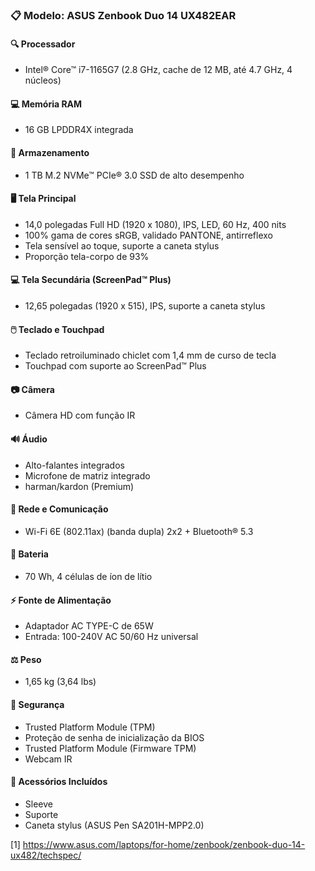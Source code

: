 
### 📋 Modelo: ASUS Zenbook Duo 14 UX482EAR

#### 🔍 Processador
- Intel® Core™ i7-1165G7 (2.8 GHz, cache de 12 MB, até 4.7 GHz, 4 núcleos)

#### 💻 Memória RAM
- 16 GB LPDDR4X integrada

#### 💾 Armazenamento
- 1 TB M.2 NVMe™ PCIe® 3.0 SSD de alto desempenho

#### 🖥️ Tela Principal  
- 14,0 polegadas Full HD (1920 x 1080), IPS, LED, 60 Hz, 400 nits
- 100% gama de cores sRGB, validado PANTONE, antirreflexo
- Tela sensível ao toque, suporte a caneta stylus
- Proporção tela-corpo de 93%

#### 💻 Tela Secundária (ScreenPad™ Plus)
- 12,65 polegadas (1920 x 515), IPS, suporte a caneta stylus

#### 🖱️ Teclado e Touchpad
- Teclado retroiluminado chiclet com 1,4 mm de curso de tecla
- Touchpad com suporte ao ScreenPad™ Plus

#### 📷 Câmera
- Câmera HD com função IR

#### 🔊 Áudio  
- Alto-falantes integrados
- Microfone de matriz integrado
- harman/kardon (Premium) 

#### 📶 Rede e Comunicação
- Wi-Fi 6E (802.11ax) (banda dupla) 2x2 + Bluetooth® 5.3

#### 🔋 Bateria
- 70 Wh, 4 células de íon de lítio

#### ⚡ Fonte de Alimentação
- Adaptador AC TYPE-C de 65W
- Entrada: 100-240V AC 50/60 Hz universal

#### ⚖️ Peso
- 1,65 kg (3,64 lbs)

#### 🧲 Segurança
- Trusted Platform Module (TPM)
- Proteção de senha de inicialização da BIOS
- Trusted Platform Module (Firmware TPM)
- Webcam IR

#### 🎒 Acessórios Incluídos
- Sleeve
- Suporte
- Caneta stylus (ASUS Pen SA201H-MPP2.0)

[1] https://www.asus.com/laptops/for-home/zenbook/zenbook-duo-14-ux482/techspec/
